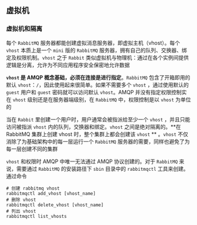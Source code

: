 ## 虚拟机

### 虚拟机和隔离

每个 `RabbitMQ` 服务器都能创建虚拟消息服务器，即虚拟主机（vhost）。每个 `vhost` 本质上是一个 `mini` 版的 `RabbitMQ` 服务器，拥有自己的队列、交换器、绑定及权限机制。`vhost` 之于 `Rabbit` 类似虚拟机与物理机：通过在各个实例间提供逻辑是分离，允许为不同应用程序安全保密地允许数据

**`vhost` 是 AMQP 概念基础，必须在连接是进行指定**。`RabbitMQ` 包含了开箱即用的默认 `vhost`：`/`，因此使用起来很简单。如果不需要多个 `vhost` ，通过使用默认的 `guest` 用户和 `guest` 密码就可以访问默认 `vhost`。AMQP 并没有指定权限控制实在 `vhost` 级别还是在服务器端级别，在 `RabbitMQ` 中，权限控制是以 `vhost` 为单位的

当在 `Rabbit` 里创建一个用户时，用户通常会被指派给至少一个 `vhost` ，并且只能访问被指派 `vhost` 内的队列，交换器和绑定。`vhost` 之间是绝对隔离的。**在 RabbitMQ 集群上创建 vhost 时，整个集群上都会创建该 `vhost` ** 。`vhost` 不仅消除了为基础架构中的每一层运行一个 `RabbitMQ` 服务器的需要，同样也避免了为每一层创建不同的集群

`vhost` 和权限时 AMQP 中唯一无法通过 AMQP 协议创建的。对于 `RabbitMQ` 来说，需要通过 `RabbitMQ` 的安装路径下 `sbin` 目录中的 `rabbitmqctl` 工具来创建。通过命令

```shell
# 创建 rabbitmq vhost
rabbitmqctl add_vhost [vhost_name]
# 删除 vhost
rabbitmqctl delete_vhost [vhost_name]
# 列出 vhost
rabbitmqctl list_vhosts
```

